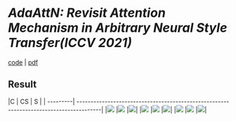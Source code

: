 # _AdaAttN: Revisit Attention Mechanism in Arbitrary Neural Style Transfer(ICCV 2021)_
[code](https://github.com/Huage001/AdaAttN) | [pdf](https://arxiv.org/abs/2108.03647)

## Result

|C | CS | S |
| ---------| ---------------------------------------------------------------------------------------|
|![](https://github.com/Browallia/Computer-Vision-Course/blob/main/Assignment9/a1.png)  |![](https://github.com/Browallia/Computer-Vision-Course/blob/main/Assignment9/a2.png) |![](https://github.com/Browallia/Computer-Vision-Course/blob/main/Assignment9/a3.png)|
|![](https://github.com/Browallia/Computer-Vision-Course/blob/main/Assignment9/b1.png)  |![](https://github.com/Browallia/Computer-Vision-Course/blob/main/Assignment9/b2.png) |![](https://github.com/Browallia/Computer-Vision-Course/blob/main/Assignment9/b3.png)|
|![](https://github.com/Browallia/Computer-Vision-Course/blob/main/Assignment9/c1.png)  |![](https://github.com/Browallia/Computer-Vision-Course/blob/main/Assignment9/c2.png) |![](https://github.com/Browallia/Computer-Vision-Course/blob/main/Assignment9/c3.png)|